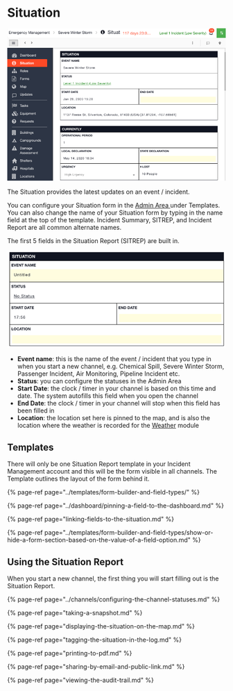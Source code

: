 # Situation

![](../../.gitbook/assets/situation.png)

The Situation provides the latest updates on an event / incident.  
  
You can configure your Situation form in the [Admin Area ](../admin-area.md)under Templates. You can also change the name of your Situation form by typing in the name field at the top of the template. Incident Summary, SITREP, and Incident Report are all common alternate names.   
  
The first 5 fields in the Situation Report \(SITREP\) are built in.

![](../../.gitbook/assets/sitrep.png)

* **Event name**: this is the name of the event / incident that you type in when you start a new channel, e.g. Chemical Spill, Severe Winter Storm, Passenger Incident, Air Monitoring, Pipeline Incident etc. 
* **Status**: you can configure the statuses in the Admin Area
* **Start Date**: the clock / timer in your channel is based on this time and date. The system autofills this field when you open the channel
* **End Date**: the clock / timer in your channel will stop when this field has been filled in
* **Location**: the location set here is pinned to the map, and is also the location where the weather is recorded for the [Weather](../weather.md) module  

## Templates

There will only be one Situation Report template in your Incident Management account and this will be the form visible in all channels. The Template outlines the layout of the form behind it.

{% page-ref page="../templates/form-builder-and-field-types/" %}

{% page-ref page="../dashboard/pinning-a-field-to-the-dashboard.md" %}

{% page-ref page="linking-fields-to-the-situation.md" %}

{% page-ref page="../templates/form-builder-and-field-types/show-or-hide-a-form-section-based-on-the-value-of-a-field-option.md" %}



## Using the Situation Report

When you start a new channel, the first thing you will start filling out is the Situation Report.

{% page-ref page="../channels/configuring-the-channel-statuses.md" %}

{% page-ref page="taking-a-snapshot.md" %}

{% page-ref page="displaying-the-situation-on-the-map.md" %}

{% page-ref page="tagging-the-situation-in-the-log.md" %}

{% page-ref page="printing-to-pdf.md" %}

{% page-ref page="sharing-by-email-and-public-link.md" %}

{% page-ref page="viewing-the-audit-trail.md" %}



